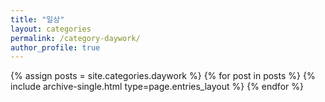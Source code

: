 ```yaml
---
title: "일상"
layout: categories
permalink: /category-daywork/
author_profile: true
---
```

{% assign posts = site.categories.daywork %}
{% for post in posts %} {% include archive-single.html type=page.entries_layout %} {% endfor %}
